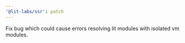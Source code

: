 ```yaml
---
'@lit-labs/ssr': patch
---
```


Fix bug which could cause errors resolving lit modules with isolated vm modules.
